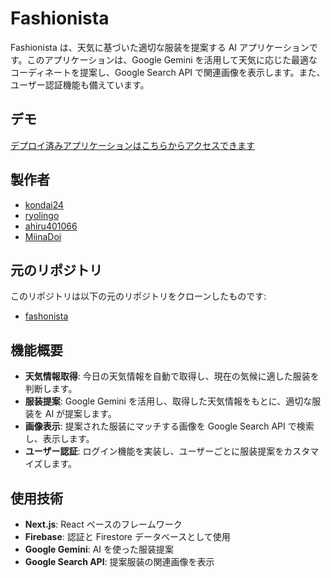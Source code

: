 # Fashionista

Fashionista は、天気に基づいた適切な服装を提案する AI アプリケーションです。このアプリケーションは、Google Gemini を活用して天気に応じた最適なコーディネートを提案し、Google Search API で関連画像を表示します。また、ユーザー認証機能も備えています。

## デモ

[デプロイ済みアプリケーションはこちらからアクセスできます](https://fashionista-hellohackathon-ci1qglw8y-kondai24s-projects.vercel.app/)

## 製作者

-  [kondai24](https://github.com/kondai24)
-  [ryolingo](https://github.com/ryolingo)
-  [ahiru401066](https://github.com/ahiru401066)
-  [MiinaDoi](https://github.com/MiinaDoi)

## 元のリポジトリ

このリポジトリは以下の元のリポジトリをクローンしたものです:

-  [fashonista](https://github.com/ryolingo/fashonista)

## 機能概要

-  **天気情報取得**: 今日の天気情報を自動で取得し、現在の気候に適した服装を判断します。
-  **服装提案**: Google Gemini を活用し、取得した天気情報をもとに、適切な服装を AI が提案します。
-  **画像表示**: 提案された服装にマッチする画像を Google Search API で検索し、表示します。
-  **ユーザー認証**: ログイン機能を実装し、ユーザーごとに服装提案をカスタマイズします。

## 使用技術

-  **Next.js**: React ベースのフレームワーク
-  **Firebase**: 認証と Firestore データベースとして使用
-  **Google Gemini**: AI を使った服装提案
-  **Google Search API**: 提案服装の関連画像を表示
